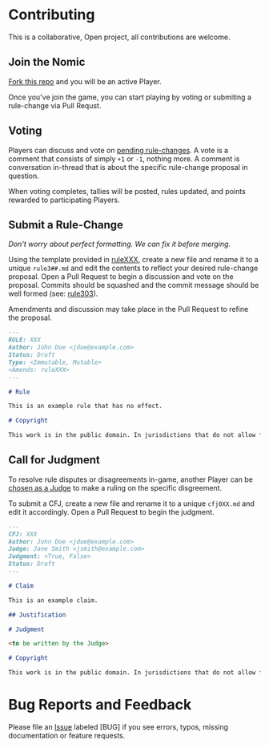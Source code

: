 # Contributing

This is a collaborative, Open project, all contributions are welcome.

## Join the Nomic

[Fork this repo](https://github.com/mburns/nomic.git) and you will be an active Player.

Once you've join the game, you can start playing by voting or submiting a rule-change via Pull Requst.

## Voting

Players can discuss and vote on [pending rule-changes](https://github.com/mburns/nomic/pulls). A vote is a comment that consists of simply `+1` or `-1`, nothing more. A comment is conversation in-thread that is about the specific rule-change proposal in question.

When voting completes, tallies will be posted, rules updated, and points rewarded to participating Players.

## Submit a Rule-Change

*Don't worry about perfect formatting. We can fix it before merging.*

Using the template provided in [ruleXXX](/templates/ruleXXX.md), create a new file and rename it to a unique `rule3##.md` and edit the contents to reflect your desired rule-change proposal. Open a Pull Request to begin a discussion and vote on the proposal. Commits should be squashed and the commit message should be well formed (see: [rule303](/rule303.md)).

Amendments and discussion may take place in the Pull Request to refine the proposal.

```markdown
---
RULE: XXX
Author: John Doe <jdoe@example.com>
Status: Draft
Type: <Immutable, Mutable>
<Amends: ruleXXX>
---

# Rule

This is an example rule that has no effect.

# Copyright

This work is in the public domain. In jurisdictions that do not allow for this, this work is available under [CC0](https://creativecommons.org/publicdomain/zero/1.0/). To the extent possible under law, the person who associated [CC0](https://creativecommons.org/publicdomain/zero/1.0/) with this work has waived all copyright and related or neighboring rights to this work.
```

## Call for Judgment

To resolve rule disputes or disagreements in-game, another Player can be [chosen as a Judge](/rule212.md) to make a ruling on the specific disgreement.

To submit a CFJ, create a new file and rename it to a unique `cfj0XX.md` and edit it accordingly. Open a Pull Request to begin the judgment.

```markdown
---
CFJ: XXX
Author: John Doe <jdoe@example.com>
Judge: Jane Smith <jsmith@example.com>
Judgment: <True, False>
Status: Draft
---

# Claim

This is an example claim.

## Justification

# Judgment

<to be written by the Judge>

# Copyright

This work is in the public domain. In jurisdictions that do not allow for this, this work is available under [CC0](https://creativecommons.org/publicdomain/zero/1.0/). To the extent possible under law, the person who associated [CC0](https://creativecommons.org/publicdomain/zero/1.0/) with this work has waived all copyright and related or neighboring rights to this work.

```

# Bug Reports and Feedback

Please file an [Issue](https://github.com/fkh/nomic/issues) labeled [BUG] if you see errors, typos, missing documentation or feature requests.
